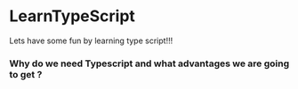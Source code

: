 # LearnTypeScript
Lets have some fun by learning type script!!!

### Why do we need Typescript and what advantages we are going to get ?

